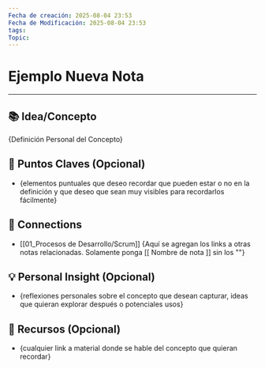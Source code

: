 ```yaml
---
Fecha de creación: 2025-08-04 23:53
Fecha de Modificación: 2025-08-04 23:53
tags: 
Topic:
---
```



# **Ejemplo Nueva Nota**


---

## 📚 Idea/Concepto 

{Definición Personal del Concepto}

## 📌 Puntos Claves (Opcional)
- {elementos puntuales que deseo recordar que pueden estar o no en la definición y que deseo que sean muy visibles para recordarlos fácilmente}

## 🔗 Connections
- [[01_Procesos de Desarrollo/Scrum]]
{Aquí se agregan los links a otras notas relacionadas. Solamente ponga \[\[ Nombre de nota \]\] sin los "\"}
## 💡 Personal Insight (Opcional)
- {reflexiones personales sobre el concepto que desean capturar, ideas que quieran explorar después o potenciales usos}
## 🧾 Recursos (Opcional)
- {cualquier link a material donde se hable del concepto que quieran recordar}